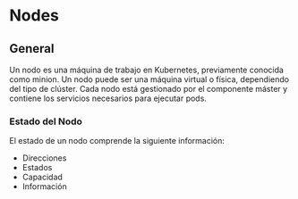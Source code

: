 # Nodes

## General

Un nodo es una máquina de trabajo en Kubernetes, previamente conocida como minion. Un nodo puede ser una máquina virtual o física, dependiendo del tipo de clúster. Cada nodo está gestionado por el componente máster y contiene los servicios necesarios para ejecutar pods.

### Estado del Nodo

El estado de un nodo comprende la siguiente información:

- Direcciones
- Estados
- Capacidad
- Información
